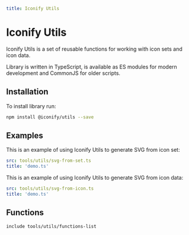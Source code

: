 ```yaml
title: Iconify Utils
```

# Iconify Utils

Iconify Utils is a set of reusable functions for working with icon sets and icon data.

Library is written in TypeScript, is available as ES modules for modern development and CommonJS for older scripts.

## Installation

To install library run:

```sh
npm install @iconify/utils --save
```

## Examples

This is an example of using Iconify Utils to generate SVG from icon set:

```yaml
src: tools/utils/svg-from-set.ts
title: 'demo.ts'
```

This is an example of using Iconify Utils to generate SVG from icon data:

```yaml
src: tools/utils/svg-from-icon.ts
title: 'demo.ts'
```

## Functions

`include tools/utils/functions-list`
